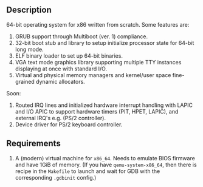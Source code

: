 ## Description
64-bit operating system for x86 written from scratch. Some features are:
1) GRUB support through Multiboot (ver. 1) compliance.
2) 32-bit boot stub and library to setup initialize processor state for 64-bit long mode.
3) ELF binary loader to set up 64-bit binaries.
4) VGA text mode graphics library supporting multiple TTY instances displaying at once with standard I/O.
5) Virtual and physical memory managers and kernel/user space fine-grained dynamic allocators.

Soon:
1) Routed IRQ lines and initialized hardware interrupt handling with LAPIC and I/O APIC to support hardware timers (PIT, HPET, LAPIC), and external IRQ's e.g. (PS/2 controller).
2) Device driver for PS/2 keyboard controller.

## Requirements
1) A (modern) virtual machine for ``x86_64``. Needs to emulate BIOS firmware and have 1GiB of memory. (If you have ``qemu-system-x86_64``, then there is recipe in the ``Makefile`` to launch and wait for GDB with the corresponding ``.gdbinit`` config.)






